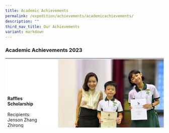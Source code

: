 ```yaml
---
title: Academic Achievements
permalink: /expedition/achievements/academicachievements/
description: ""
third_nav_title: Our Achievements
variant: markdown
---
```

### Academic Achievements  2023

<table width="800" style="height: 220px; border-color: black; background-color: white;">
<tbody>
	
<tr style="height: 44.7px;">
<td style="width: 200px; height: 44.7px;">
	<br><br><br>
<strong>Raffles Scholarship</strong><br>
<br>Recipients:<br>Jenson Zhang Zhirong<br> Victoria Minlatt</td>
<td style="width: 1000px; height: 84px;">
<img src="/images/Expedition/raffles%20scholarship%202023.jpg" style="width:350px;height:300px;margin-left:15px;" align="left">
</td>
</tr>
	
<tr style="height: 44.7px;">
<td style="width: 200px; height: 44.7px;">
	<br><br><br>
<strong>Proverb Through The Lenses *(Peribahasa Menerusi Lensa)* - 1st placing</strong><br>
<br>Recipients:<br>Muhammad Fahim Iman Bin Mohamed Faizall (5A),<br>Adryan Bin Muhammed Farizal (5B),<br>Darwisy Bin Mat Yasin (5C),<br>Mohamed Haqeem Bin Mohamed Hazmi (5E).</td>
<td style="width: 1000px; height: 84px;">
<img src="/images/Expedition/peribahasa%20menerusi%20lensa.jpg" style="width:350px;height:300px;margin-left:15px;" align="left">
</td>
</tr>
	
<tr style="height: 44.7px;">
<td style="width: 200px; height: 44.7px;">
	<br><br><br>
<strong>Malay Choral Reading Competition *(Pertandingan Bicara Berirama)*</strong><br>
<br>Recipients:<br>Mohamad Qairish Bin Rosle (3A),<br>Alisha Chow Huilin (3B),<br>Nur Amirah Bte Amirul (3E),<br>Shaan Syamil Bin Kamal (3E),<br>Muhammad Herrizqy Rayyshan Bin Herman (4A),<br>Nur 'Aisyah Binte Muhammad Hisyam (4B),<br>Nur Alisha Marissa Binte Muhamad Faizal (4C),<br>Nur Suhaidah Binte Suhaimi (5A),<br>Nur Hylwana Bte Nur Hisham (5A),<br>Muhammad Eri Anaqi Bin Muhd Efendi (5B),<br>Nufail Aqeel Bin Abdul Rahim (5D).</td>
<td style="width: 1000px; height: 84px;">
<img src="/images/Expedition/bicara%20berirama.jpg" style="width:350px;height:300px;margin-left:15px;" align="left">
</td>
</tr>
	
<tr style="height: 44.7px;">
<td style="width: 200px; height: 44.7px;">
	<br><br><br>
<strong>West Zone Junior Science Whiz Challenge: Inter-primary School Science Whiz Challenge 2023</strong><br><br>Individual &amp; Written Test recipients:<br>2nd - Liu Shize from 6A<br>10th - Phan Anh Tu from 6B</td>
<td style="width: 600px; height: 44.7px;">
<img src="/images/Expedition/science%20whiz%20challenge%20-%20individual.jpeg" style="width:250px;height:300px;margin-left:15px;" align="left">
</td>
</tr>
	
<tr style="height: 44.7px;">
<td style="width: 200px; height: 44.7px;">
	<br><br><br>
<strong>West Zone Junior Science Whiz Challenge: Inter-primary School Science Whiz Challenge 2023</strong><br><br>Top 10 Team recipients:<br>Liu Shize (6A)<br>Phan Anh Tu (6B)<br>Han Nyi Tun (6B)</td>
<td style="width: 600px; height: 44.7px;">
<img src="/images/Expedition/whiz%20challenge.jpeg" style="width:400px;height:300px;margin-left:15px;" align="left">
</td>
</tr>
	
</tbody>
</table>